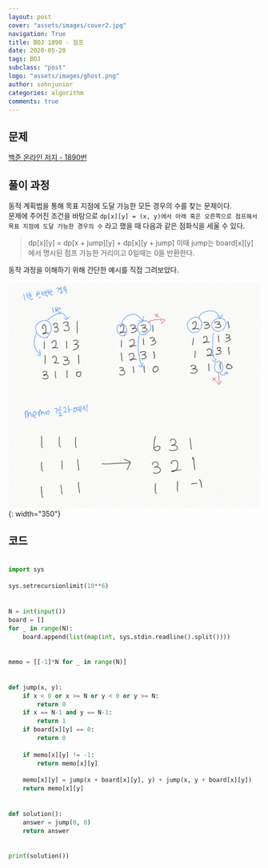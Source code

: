 ```yaml
---
layout: post
cover: "assets/images/cover2.jpg"
navigation: True
title: BOJ 1890 - 점프
date: 2020-05-20
tags: BOJ
subclass: "post"
logo: "assets/images/ghost.png"
author: sohnjunior
categories: algorithm
comments: true
---
```


## 문제

[백준 온라인 저지 - 1890번](https://www.acmicpc.net/problem/1890)

## 풀이 과정

동적 계획법을 통해 목표 지점에 도달 가능한 모든 경우의 수를 찾는 문제이다. <br>
문제에 주어진 조건을 바탕으로 `dp[x][y] = (x, y)에서 아래 혹은 오른쪽으로 점프해서 목표 지점에 도달 가능한 경우의 수` 라고 했을 때 다음과 같은 점화식을 세울 수 있다. <br>

> dp[x][y] = dp[x + jump][y] + dp[x][y + jump]
> 이때 jump는 board[x][y] 에서 명시된 점프 가능한 거리이고 0일때는 0을 반환한다.

동작 과정을 이해하기 위해 간단한 예시를 직접 그려보았다. <br><br>
![이미지](/assets/images/boj/boj-1890.png){: width="350"}

## 코드

```python

import sys

sys.setrecursionlimit(10**6)


N = int(input())
board = []
for _ in range(N):
    board.append(list(map(int, sys.stdin.readline().split())))


memo = [[-1]*N for _ in range(N)]


def jump(x, y):
    if x < 0 or x >= N or y < 0 or y >= N:
        return 0
    if x == N-1 and y == N-1:
        return 1
    if board[x][y] == 0:
        return 0

    if memo[x][y] != -1:
        return memo[x][y]

    memo[x][y] = jump(x + board[x][y], y) + jump(x, y + board[x][y])
    return memo[x][y]


def solution():
    answer = jump(0, 0)
    return answer


print(solution())

```
